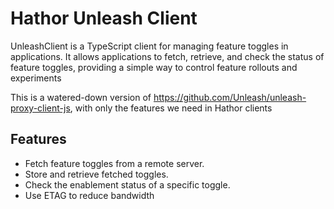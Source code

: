 # Hathor Unleash Client

UnleashClient is a TypeScript client for managing feature toggles in applications. It allows applications to fetch, retrieve, and check the status of feature toggles, providing a simple way to control feature rollouts and experiments

This is a watered-down version of https://github.com/Unleash/unleash-proxy-client-js, with only the features we need in Hathor clients

## Features

- Fetch feature toggles from a remote server.
- Store and retrieve fetched toggles.
- Check the enablement status of a specific toggle.
- Use ETAG to reduce bandwidth
